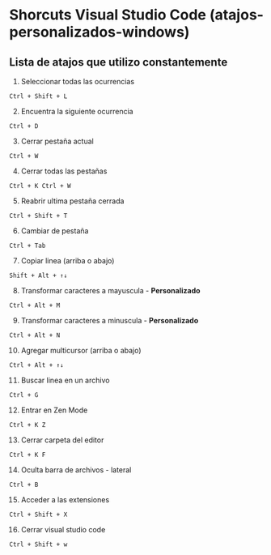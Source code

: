 # Shorcuts Visual Studio Code (atajos-personalizados-windows)

## Lista de atajos que utilizo constantemente 

1. Seleccionar todas las ocurrencias
```
Ctrl + Shift + L
``` 

2. Encuentra la siguiente ocurrencia
```
Ctrl + D
```     

3. Cerrar pestaña actual
```
Ctrl + W
```    

4. Cerrar todas las pestañas
```
Ctrl + K Ctrl + W
```

5. Reabrir ultima pestaña cerrada
```
Ctrl + Shift + T
```

6. Cambiar de pestaña
```
Ctrl + Tab
```

7. Copiar linea (arriba o abajo)
```
Shift + Alt + ↑↓
```

8. Transformar caracteres a mayuscula - **Personalizado**
```
Ctrl + Alt + M
```

9. Transformar caracteres a minuscula - **Personalizado**
```
Ctrl + Alt + N
```

10. Agregar multicursor (arriba o abajo)
```
Ctrl + Alt + ↑↓
```

11. Buscar linea en un archivo
```
Ctrl + G
```

12. Entrar en Zen Mode
```
Ctrl + K Z
```

13. Cerrar carpeta del editor
```
Ctrl + K F
```

14. Oculta barra de archivos - lateral
```
Ctrl + B
```

15. Acceder a las extensiones
```
Ctrl + Shift + X
```

16. Cerrar visual studio code
```
Ctrl + Shift + w
```
